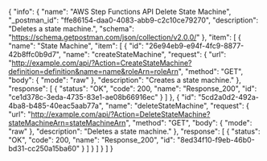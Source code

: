 {
  "info": {
    "name": "AWS Step Functions API Delete State Machine",
    "_postman_id": "ffe86154-daa0-4083-abb9-c2c10ce79270",
    "description": "Deletes a state machine.",
    "schema": "https://schema.getpostman.com/json/collection/v2.0.0/"
  },
  "item": [
    {
      "name": "State Machine",
      "item": [
        {
          "id": "26e94eb9-e94f-4fc9-8877-42b8ffc0b9d7",
          "name": "createStateMachine",
          "request": {
            "url": "http://example.com/api/?Action=CreateStateMachine?definition=definition&name=name&roleArn=roleArn",
            "method": "GET",
            "body": {
              "mode": "raw"
            },
            "description": "Creates a state machine."
          },
          "response": [
            {
              "status": "OK",
              "code": 200,
              "name": "Response_200",
              "id": "ce1d378c-3eda-4735-83e1-ae08b66916ec"
            }
          ]
        },
        {
          "id": "5cd2a0d2-492a-4ba8-b485-40eac5aab77a",
          "name": "deleteStateMachine",
          "request": {
            "url": "http://example.com/api/?Action=DeleteStateMachine?stateMachineArn=stateMachineArn",
            "method": "GET",
            "body": {
              "mode": "raw"
            },
            "description": "Deletes a state machine."
          },
          "response": [
            {
              "status": "OK",
              "code": 200,
              "name": "Response_200",
              "id": "8ed34f10-f9eb-46b0-bd31-cc250a15ba60"
            }
          ]
        }
      ]
    }
  ]
}